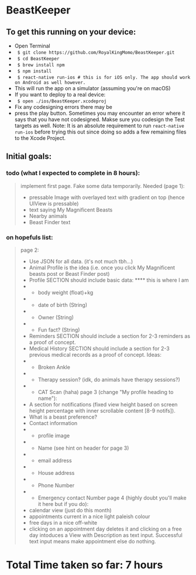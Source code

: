 # BeastKeeper

## To get this running on your device:
- Open Terminal
- ` $ git clone https://github.com/RoyalKingMomo/BeastKeeper.git`
- ` $ cd BeastKeeper`
- ` $ brew install npm`
- ` $ npm install`
- ` $ react-native run-ios # this is for iOS only. The app should work on Android as well however.`
- This will run the app on a simulator (assuming you're on macOS)
- If you want to deploy to a real device:
- ` $ open ./ios/BeastKeeper.xcodeproj`
- Fix any codesigning errors there may be
- press the play button. Sometimes you may encounter an error where it says that you have not codesigned. Makse sure you codesign the Test targets as well. Note: It is an absolute requirement to run `react-native run-ios` before trying this out since doing so adds a few remaining files to the Xcode Project.


## Initial goals:

### todo (what I expected to complete in 8 hours):
> implement first page. Fake some data temporarily. 
> Needed (page 1):
> - pressable Image with overlayed text with gradient on top (hence UIView is pressable)
> - text saying My Magnificent Beasts
> - Nearby animals
> - Beast Finder text

### on hopefuls list:
> page 2:
> - Use JSON for all data. (it's not much tbh...)
> - Animal Profile is the idea (i.e. once you click My Magnificent beasts post or Beast Finder post)
> - Profile SECTION should include basic data:
> **** this is where I am
> - - body weight (float)+kg
> - - date of birth (String)
> - - Owner (String)
> - - Fun fact? (String)
> - Reminders SECTION should include a section for 2-3 reminders as a proof of concept.
> - Medical History SECTION should include a section for 2-3 previous medical records as a proof of concept. Ideas:
> - - Broken Ankle
> - - Therapy session? (idk, do animals have therapy sessions?)
> - - CAT Scan (haha)
> page 3 (change "My profile heading to name"):
> - A section for notifications (fixed view height based on screen height percentage with inner scrollable content [8-9 notifs]).
> - What is a beast preference?
> - Contact information
> - - profile image
> - - Name (see hint on header for page 3)
> - - email address
> - - House address
> - - Phone Number
> - - Emergency contact Number
> page 4 (highly doubt you'll make it here but if you do):
> - calendar view (just do this month)
> - appointments current in a nice light paleish colour
> - free days in a nice off-white
> - clicking on an appointment day deletes it and clicking on a free day intoduces a View with Description as text input. Successful text input means make appointment else do nothing.

# Total Time taken so far: 7 hours